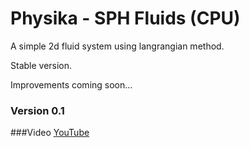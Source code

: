 # Physika - SPH Fluids (CPU)
A simple 2d fluid system using langrangian method.

Stable version. 

Improvements coming soon...

### Version 0.1 

###Video
[YouTube]


[YouTube]:https://www.youtube.com/watch?v=VHm4_JSHMYQ
